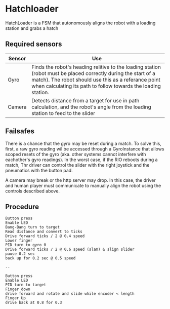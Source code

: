 # Hatchloader
HatchLoader is a FSM that autonomously aligns the robot with a loading station and grabs a hatch

## Required sensors
| Sensor | Use |
| -- | -- |
| Gyro | Finds the robot's heading relitive to the loading station (robot must be placed correctly during the start of a match). The robot should use this as a referance point when calculating its path to follow towards the loading station. |
| Camera | Detects distance from a target for use in path calculation, and the robot's angle from the loading station to feed to the slider|

## Failsafes
There is a chance that the gyro may be reset during a match. To solve this, first, a raw gyro reading wil be accessed through a GyroInstance that allows scoped resets of the gyro (aka. other systems cannot interfere with eachother's gyro readings). In the worst case, if the RIO reboots during a match, Thr driver can control the slider with the right joystick and the pneumatics with the button pad.

A camera may break or the http server may drop. In this case, the driver and human player must communicate to manually align the robot using the controls described above.

## Procedure
```
Button press
Enable LED
Bang-Bang turn to target
Read distance and convert to ticks
Drive forward ticks / 2 @ 0.4 speed
Lower finger
PID turn to gyro 0
Drive forward ticks / 2 @ 0.6 speed (slam) & slign slider
pause 0.2 sec
back up for 0.2 sec @ 0.5 speed

--

Button press
Enable LED
PID turn to target
Finger down
drive forward and rotate and slide while encoder < length
Finger Up
drive back at 0.8 for 0.3
```